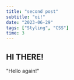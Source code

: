 ```yaml
---
title: "second post"
subtitle: "oi!"
date: "2023-06-29"
tags: ["Styling", "CSS"]
time: 3
---
```


## HI THERE!

"Hello again!"
